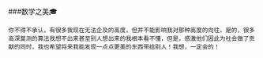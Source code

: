 ###数学之美:mortar_board:

```
你不得不承认，有很多我现在无法企及的高度，但并不能影响我对那种高度的向往，是的，很多高深莫测的算法我想不出来甚至别人想出来的我根本看不懂，但是，感激他们因此为社会做了贡献的同时，我也希望将来我能发现一点点更美的东西带给别人！我想，一定会的！
```

